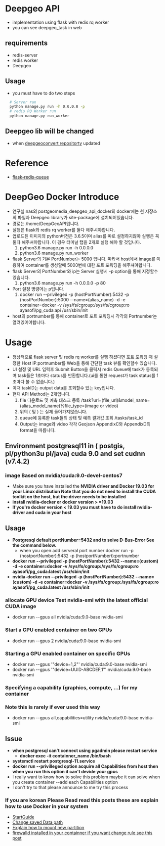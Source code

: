 # Deepgeo API 
  - implementation using flask with redis rq worker 
  - you can see deepgeo_task in web

## requirements
  - redis-server
  - redis worker
  - Deepgeo
## Usage
  - you must have to do two steps
```bash
  # Server run
  python manage.py run -h 0.0.0.0 -p
  # redis RQ Worker run
  python manage.py run_worker
```
## **Deepgeo lib will be changed**
  - when [deepgeoconvert repositorty](https://github.com/rdj94/deepgeoconvert) updated

# Reference
  - [flask-redis-queue](https://github.com/mjhea0/flask-redis-queue) 

# DeepGeo Docker Introduce
  - 연구실 nas의 postgeomedia_deepgeo_api_docker의 docker에는 현 저장소의 파일과 Deepgeo library가 site-package에 설치되어있습니다.
  - 경로는 /home/DeepGeoAPI입니다.
  - 실행은 flask와 redis rq worker를 둘다 해주셔야합니다.
  - 업로드된 이미지의 python버전은 3.6.5이며 alias를 따로 설정하지않아 실행은 꼭 둘다 해주셔야합니다. 이 경우 터미널 탭을 2개로 실행 해야 할 것입니다.
      1. python3.6 manage.py run -h 0.0.0.0 
      2. python3.6 manage.py run_worker
  - flask Server의 기본 PortNumber는 5000 입니다. 따라서 host에서 image를 이용하여 container를 생성할때 5000번에 대한 포트 포워딩을 해주셔야합니다.
  - flask Server의 PortNumber와 ip는 Server 실행시 -p option을 통해 지정할수있습니다. 
      1. python3.6 manage.py run -h 0.0.0.0 -p 80 
  - Port 설정 명령어는 p입니다.
    1. docker run --privileged -p (hostPortNumber):5432 -p (hostPortNumber):5000 --name=(alias_name) -d -e container=docker -v /sys/fs/cgroup:/sys/fs/cgroup:ro ayasofi/pg_cuda:api /usr/sbin/init
  - host의 portnumber를 통해 container로 포트 포워딩시 각각의 Portnumber는 열려있어야합니다.
# Usage
  - 정상적으로 flask server 및 redis rq worker를 실행 하셨다면 포트 포워딩 때 설정한 Host IP:portnumber를 Web을 통해 간단한 task 뷰를 확인할수 있습니다.
  - UI 설정 및 URL 입력후 Submit Button을 클릭시 redis Queue에 task가 등록되며 task들은 1초마다 status를 반환합니다.(ui를 통한 request가 task status를 1초마다 볼 수 없습니다.)
  - 이때 taskID는 output data를 조회할수 있는 key입니다.
  - 현재 API Method는 2개입니다.
    1. file 다운로드 및 예측 태스크 등록 /task?url=(file_url)&model_name=(alias_model_name)%file_type=(image or video)
    2. 위의 ( 및 ) 는 실제 들어가지않습니다.
    3. queue에 등록한 task들의 상태 및 예측 결과값 조회 /tasks/task_id
    4. Output는 image와 video 각각 Geojson AppendixC와 AppendixD의 format을 따릅니다.
    
## Environment  postgresql11 in ( postgis, pl/python3u pl/java) cuda 9.0 and set cudnn (v7.4.2)
### image Based on  nvidia/cuda:9.0-devel-centos7 
- Make sure you have installed the **NVIDIA driver and Docker 19.03 for your Linux distribution Note that you do not need to install the CUDA toolkit on the host, but the driver needs to be installed**
- **install nvidia-docker or docker version > =19.03**
- **If you're docker version < 19.03  you must have to do install nvidia-driver and cuda in your host**
## **Usage**  
- **Postgresql default portNumber=5432 and to solve D-Bus-Error See the command below.**
    - when you open add serveral port number docker run -p (hostportNumber):5432 -p (hostportNumbert):portnumber
- **docker run --privileged -p (hostPortNumber):5432 --name=(custom) -d -e container=docker -v /sys/fs/cgroup:/sys/fs/cgroup:ro ayasofi/pg_cuda:latest /usr/sbin/init**
- **nvidia-docker run --privileged -p (hostPortNumber):5432 --name=(custom) -d -e container=docker -v /sys/fs/cgroup:/sys/fs/cgroup:ro ayasofi/pg_cuda:latest /usr/sbin/init**
### **allocate GPU device Test nvidia-smi with the latest official CUDA image**
-  docker run --gpus all nvidia/cuda:9.0-base nvidia-smi
### **Start a GPU enabled container on two GPUs**
- docker run --gpus 2 nvidia/cuda:9.0-base nvidia-smi
### **Starting a GPU enabled container on specific GPUs**
- docker run --gpus '"device=1,2"' nvidia/cuda:9.0-base nvidia-smi
- docker run --gpus '"device=UUID-ABCDEF,1"' nvidia/cuda:9.0-base nvidia-smi
### **Specifying a capability (graphics, compute, ...) for my container**
### **Note this is rarely if ever used this way**
- docker run --gpus all,capabilities=utility nvidia/cuda:9.0-base nvidia-smi

## Issue
- **when postgresql can't connect using pgadmin  please restart service** 
  - **docker exec -it  containner_name /bin/bash** 
 -  **systemctl restart postgresql-11.service**
- **docker run --privilleged option acquire all Capabilities from host then when you run this option it can't devide your gpus**
-  I really want to know how to solve this problem maybe it can solve when you create container --add each Capabilities option 
-  I don't try to that please announce to me try this process

### If you are korean Please Read read this posts these are explain how to use Docker in your system 
-  [StartGuide](https://subicura.com/2017/02/10/docker-guide-for-beginners-create-image-and-deploy.html)
-  [Change saved Data path](https://yookeun.github.io/docker/2018/10/29/docker-change/)
-  [Explain how to mount new partition](http://blog.naver.com/PostView.nhn?blogId=pcgun70&logNo=221112204338&parentCategoryNo=&categoryNo=20&viewDate=&isShowPopularPosts=false&from=postView)
- [firewalld installed in your containner if you want change rule see this post](https://www.lesstif.com/pages/viewpage.action?pageId=43844015)

